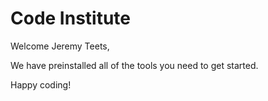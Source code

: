 # Code Institute

Welcome Jeremy Teets,

We have preinstalled all of the tools you need to get started.

Happy coding!